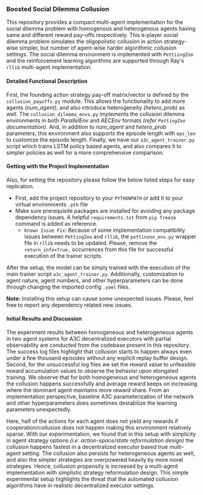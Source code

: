 ### Boosted Social Dilemma Collusion

This repository provides a compact multi-agent implementation for the social dilemma problem with homogenous and heterogenous agents having same and different reward pay-offs respectively.
This `N`-player social dilemma problem simulates the oligopolistic collusion in action strategy-wise simpler, but number of agent-wise harder algorithmic collusion settings.
The social dilemma environment is implemented with `PettiingZoo` and the reinforcement learning algorithms are supported through Ray's `rllib` multi-agent implementation.

#### Detailed Functional Description

First, the founding action strategy pay-off matrix/vector is defined by the `collusion_payoffs.py` module. This allows the functionality to add more agents _(num\_agent)_, and also introduce heterogeneity _(hetero\_prob)_ as well.
The `collusion_dilemma_envs.py` implements the collusion dilemma environments in both _ParallelEnv_ and _AECEnv_ formats _(refer `PettingZoo` documentation)_.
And, in addition to _num\_agent_ and _hetero\_prob_ parameters, this environment also supports the episode length with `eps_len` to customize the episode length.
Finally, we have our `a3c_agent_trainer.py` script which trains LSTM policy based agents, and also compares it to simpler policies as well for a more comprehensive comparison.

#### Getting with the Project Implementation

Also, for setting the repository please follow the below listed steps for easy replication.

* First, add the project repository to your `PYTHONPATH` or add it to your virtual environments `.pth` file
* Make sure prerequisite packages are installed for avoiding any package dependency issues. A helpful `requirements.txt` from `pip freeze` command is added as reference.
  - `Known Issue Fix`: Because of some implementation compatibility issues between `PettingZoo` and `rllib`, the `pettinzoo_env.py` wrapper file in `rllib` needs to be updated. Please, remove the `return_info=True,` occurrences from this file for successful execution of the trainer scripts.

After the setup, the model can be simply trained with the execution of the main trainer script `a3c_agent_trainer.py`. Additionally, customization to agent nature, agent numbers, and other hyperparameters can be done through changing the imported config `.yaml` files.

__Note:__ Installing this setup can cause some unexpected issues. Please, feel free to report any dependency related new issues.

#### Initial Results and Discussion

The experiment results between homogeneous and heterogeneous agents in two agent systems for A3C decentralized executors with partial observability are conducted from the codebase present in this repository.
The success log files highlight that collusion starts to happen always even under a few thousand episodes without any explicit replay buffer design.
Second, for the unsuccessful log files we set the reward value to unfeasible reward accumulation values to observe the behavior upon elongated training.
We observe that for both homogeneous and heterogeneous agents the collusion happens successfully and average reward keeps on increasing where the dominant agent maintains more reward share.
From an implementation perspective, baseline A3C parameterization of the network and other hyperparameters does sometimes destabilize the learning parameters unexpectedly.

Here, half of the actions for each agent does not yield any rewards if cooperation/collusion does not happen making this environment relatively sparse.
With our experimentation, we found that in this setup with simplicity in agent strategy options _(i.e. action-space/state reformulation design)_ the collusion happens fastest in a decentralized executor based true multi-agent setting.
The collusion also persists for heterogeneous agents as well, and also the simpler strategies are overpowered heavily by more novel strategies.
Hence, collusion propensity is increased by a multi-agent implementation with simplistic strategy reformulation design.
This simple experimental setup highlights the threat that the automated collusion algorithms have in realistic decentralized executor settings.

